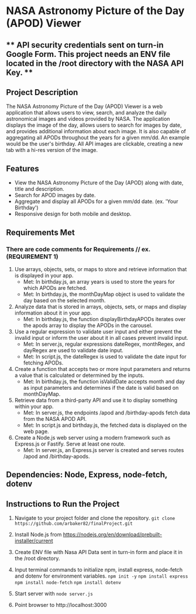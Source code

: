 # **NASA Astronomy Picture of the Day (APOD) Viewer**

## ** API security credentials sent on turn-in Google Form.  This project needs an ENV file located in the /root directory with the NASA API Key. **

## Project Description
The NASA Astronomy Picture of the Day (APOD) Viewer is a web application that allows users to view, search, and analyze the daily astronomical images and videos provided by NASA. The application displays the image of the day, allows users to search for images by date, and provides additional information about each image.  It is also capable of aggregating all APODs throughout the years for a given mm/dd. An example would be the user's birthday. All API images are clickable, creating a new tab with a hi-res version of the image.

## Features
- View the NASA Astronomy Picture of the Day (APOD) along with date, title and description.
- Search for APOD images by date.
- Aggregate and display all APODs for a given mm/dd date. (ex. 'Your Birthday')
- Responsive design for both mobile and desktop.

## Requirements Met 
### There are code comments for Requirements // ex. (REQUIREMENT 1) 
1.	Use arrays, objects, sets, or maps to store and retrieve information that is displayed in your app.
    -	Met: In birthday.js, an array years is used to store the years for which APODs are fetched.
	- 	Met: In birthday.js, the monthDayMap object is used to validate the day based on the selected month.
2.	Analyze data that is stored in arrays, objects, sets, or maps and display information about it in your app.
	-	Met: In birthday.js, the function displayBirthdayAPODs iterates over the apods array to display the APODs in the carousel.
3.	Use a regular expression to validate user input and either prevent the invalid input or inform the user about it in all cases prevent invalid input.
	-	Met: In server.js, regular expressions dateRegex, monthRegex, and dayRegex are used to validate date input.
	-	Met: In script.js, the dateRegex is used to validate the date input for fetching APODs.
4.	Create a function that accepts two or more input parameters and returns a value that is calculated or determined by the inputs.
	-	Met: In birthday.js, the function isValidDate accepts month and day as input parameters and determines if the date is valid based on monthDayMap.
5.	Retrieve data from a third-party API and use it to display something within your app.
	-	Met: In server.js, the endpoints /apod and /birthday-apods fetch data from the NASA APOD API.
	-	Met: In script.js and birthday.js, the fetched data is displayed on the web page.
6.	Create a Node.js web server using a modern framework such as Express.js or Fastify. Serve at least one route.
	-	Met: In server.js, an Express.js server is created and serves routes /apod and /birthday-apods.

## Dependencies: Node, Express, node-fetch, dotenv
	
## Instructions to Run the Project 

1. Navigate to your project folder and clone the repository.
	`git clone https://github.com/arbaker82/finalProject.git`

2. Install Node.js from https://nodejs.org/en/download/prebuilt-installer/current
   
3. Create ENV file with Nasa API Data sent in turn-in form and place it in the /root directory.

4.  Input terminal commands to initialize npm, install express, node-fetch and dotenv for environment variables. 
	`npm init -y`
	`npm install express`
	`npm install node-fetch`
    `npm install dotenv` 

5. Start server with 
	`node server.js`

6. Point browser to http://localhost:3000
